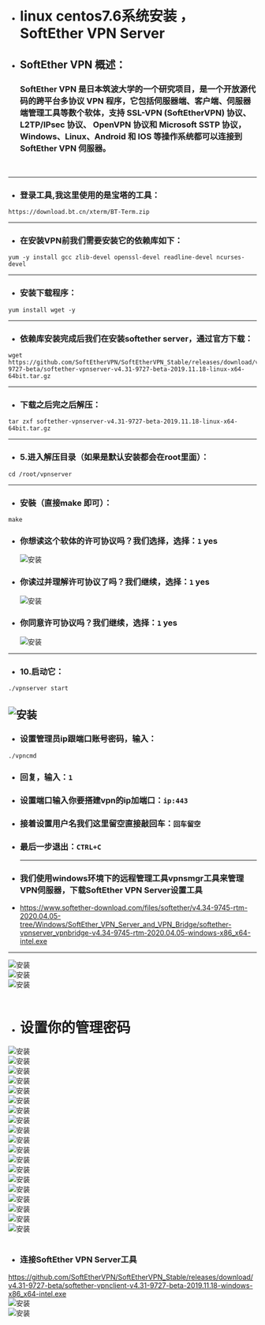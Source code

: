  * # linux centos7.6系统安装 ，SoftEther VPN Server
* ## SoftEther VPN 概述：
    ### SoftEther VPN 是日本筑波大学的一个研究项目，是一个开放源代码的跨平台多协议 VPN 程序，它包括伺服器端、客户端、伺服器端管理工具等数个软体，支持 SSL-VPN (SoftEtherVPN) 协议、 L2TP/IPsec 协议、 OpenVPN 协议和 Microsoft SSTP 协议，Windows、Linux、Android 和 IOS 等操作系统都可以连接到 SoftEther VPN 伺服器。
    <br>
---
 * ### 登录工具,我这里使用的是宝塔的工具：
```shell
https://download.bt.cn/xterm/BT-Term.zip
```
  ---
 * ### 在安装VPN前我们需要安装它的依赖库如下：
```shell
yum -y install gcc zlib-devel openssl-devel readline-devel ncurses-devel
```
  ---
 * ### 安装下载程序：
```shell
yum install wget -y
```
  ---
 * ### 依赖库安装完成后我们在安装softether server，通过官方下载：
```shell
wget https://github.com/SoftEtherVPN/SoftEtherVPN_Stable/releases/download/v4.31-9727-beta/softether-vpnserver-v4.31-9727-beta-2019.11.18-linux-x64-64bit.tar.gz
```
  ---
 * ### 下载之后完之后解压：
```shell
tar zxf softether-vpnserver-v4.31-9727-beta-2019.11.18-linux-x64-64bit.tar.gz
```
  ---
 * ### 5.进入解压目录（如果是默认安装都会在root里面）：
```shell
cd /root/vpnserver
```
 ---
 * ### 安裝（直接make 即可）：
```shell
make
```
 * ### 你想读这个软体的许可协议吗？我们选择，选择：```1``` yes
     ![安装](/img/make1.jpg "安装")
 * ### 你读过并理解许可协议了吗？我们继续，选择：```1``` yes
     ![安装](/img/make2.jpg "安装")
 * ### 你同意许可协议吗？我们继续，选择：```1``` yes
     ![安装](/img/make3.jpg "安装")
  ---
 * ### 10.启动它：
```shell
./vpnserver start
```
  ![安装](/img/start.jpg "安装")
  ---
 * ### 设置管理员ip跟端口账号密码，输入：
```shell
./vpncmd
```
 * ### 回复，输入：```1```
 * ### 设置端口输入你要搭建vpn的ip加端口：```ip:443```
 * ### 接着设置用户名我们这里留空直接敲回车：```回车留空```
 * ### 最后一步退出：```CTRL+C```
   ---
 * ### 我们使用windows环境下的远程管理工具vpnsmgr工具来管理VPN伺服器，下载SoftEther VPN Server设置工具
 * <https://www.softether-download.com/files/softether/v4.34-9745-rtm-2020.04.05-tree/Windows/SoftEther_VPN_Server_and_VPN_Bridge/softether-vpnserver_vpnbridge-v4.34-9745-rtm-2020.04.05-windows-x86_x64-intel.exe>
  ---
![安装](/img/1.jpg "安装")<br>
![安装](/img/2.jpg "安装")<br>
![安装](/img/3.png "安装")<br><br>
 * # 设置你的管理密码<br>
![安装](/img/4.jpg "安装")<br>
![安装](/img/5.jpg "安装")<br>
![安装](/img/6.jpg "安装")<br>
![安装](/img/7.jpg "安装")<br>
![安装](/img/8.jpg "安装")<br>
![安装](/img/9.jpg "安装")<br>
![安装](/img/10.jpg "安装")<br>
![安装](/img/11.jpg "安装")<br>
![安装](/img/12.jpg "安装")<br>
![安装](/img/13.jpg "安装")<br>
![安装](/img/14.jpg "安装")<br>
![安装](/img/15.jpg "安装")<br>
![安装](/img/16.jpg "安装")<br>
![安装](/img/17.jpg "安装")<br>
![安装](/img/18.jpg "安装")<br>
![安装](/img/19.jpg "安装")<br>
![安装](/img/20.jpg "安装")<br>
![安装](/img/21.jpg "安装")<br>
![安装](/img/22.jpg "安装")<br><br>
 * ### 连接SoftEther VPN Server工具
<https://github.com/SoftEtherVPN/SoftEtherVPN_Stable/releases/download/v4.31-9727-beta/softether-vpnclient-v4.31-9727-beta-2019.11.18-windows-x86_x64-intel.exe><br>
![安装](/img/pcok.jpg "安装")<br>
![安装](/img/sjok.jpg "安装")<br>
